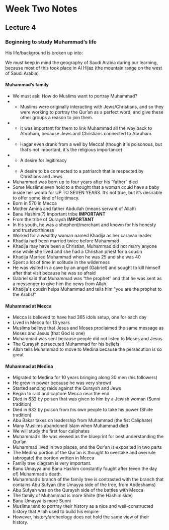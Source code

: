 # Week Two Notes
## Lecture 4

### Beginning to study Muhammad’s life
His life/background is broken up into:

We must keep in mind the geography of Saudi Arabia during our learning, because most of this took place in Al Hijaz (the mountain range on the west of Saudi Arabia)

#### Muhammad’s family
- We must ask: How do Muslims want to portray Muhammad?
- - Muslims were originally interacting with Jews/Christians, and so they were working to portray the Qur’an as a perfect word, and give these other groups a reason to join them.
- - It was important for them to link Muhammad all the way back to Abraham, because Jews and Christians connected to Abraham.
- - Hagar even drank from a well by Mecca! (though it is poisonous, but that’s not important, it's the religious importance)
- - A desire for legitimacy
- - A desire to be connected to a patriarch that is respected by Christians and Jews
- Muhammad was born up to four years after his “father” died
- Some Muslims even hold to a thought that a woman could have a baby inside her womb for UP TO SEVEN YEARS. It’s not true, but it’s desirable to offer some kind of legitimacy.
- Born in 570 in Mecca
- Mother Amina and father Abdullah (means servant of Allah)
- Banu Hashim(?) Important tribe **IMPORTANT**
- From the tribe of Quraysh **IMPORTANT**
- In his youth, he was a shepherd/merchant and known for his honesty and trustworthiness
- Worked for a wealthy woman named Khadija as her caravan leader
- Khadija had been married twice before Muhammad
- Khadija may have been a Christian, Muhammad did not marry anyone else while she lived and she had a Christian priest for a cousin
- Khadija Married Muhammad when he was 25 and she was 40
- Spent a lot of time in solitude in the wilderness
- He was visited in a cave by an angel (Gabriel) and sought to kill himself after that visit because he was so afraid
- Gabriel said that Muhammad was “the prophet” and that he was sent as a messenger to give him the news from Allah.
- Khadija's cousin helps Muhammad and tells him "you are the prophet to the Arabs!"
#### Muhammad at Mecca
- Mecca is believed to have had 365 idols setup, one for each day
- Lived in Mecca for 13 years
- Muslims believe that Jesus and Moses proclaimed the same message as Moses and Jesus (that God is one)
- Muhammad was sent because people did not listen to Moses and Jesus
- The Quraysh persecuted Muhammad for his beliefs
- Allah tells Muhammad to move to Medina because the persecution is so great
#### Muhammad at Medina
- Migrated to Medina for 10 years bringing along 30 men (his followers)
- He grew in power because he was very shrewd
- Started sending raids against the Quraysh and Jews
- Began to raid and capture Mecca near the end
- Died in 632 by poison that was given to him by a Jewish woman (Sunni tradition)
- Died in 632 by poison from his own people to take his power (Shiite tradition)
- Abu Bakar takes on leadership from Muhammad (the fist Caliphate)
- Many Muslims abandoned Islam when Muhammad died
- We will study the first four caliphates
- Muhammad’s life was viewed as the blueprint for best understanding the Qur’an
- Muhammad lived in two places, and the Qur’an is exposited in two parts
- The Medina portion of the Qur’an is thought to overtake and overrule (abrogate) the portion written in Mecca
- Family tree diagram is very important.
- Banu Umayya and Banu Hashim constantly fought after (even the day of) Muhammad’s death.
- Muhammad’s branch of the family tree is contrasted with the branch that contains Abu Sufyan (the Umayya side of the tree, from Abdeshams)
- Abu Sufyan was on the Quraysh side of the battles with Mecca
- The family of Muhammad is more Shiite (the Hashim side)
- Banu Umayya is more Sunni
- Muslims tend to portray their history as a nice and well-constructed history that Allah used to build his empire
- However, history/archeology does not hold the same view of their history.
